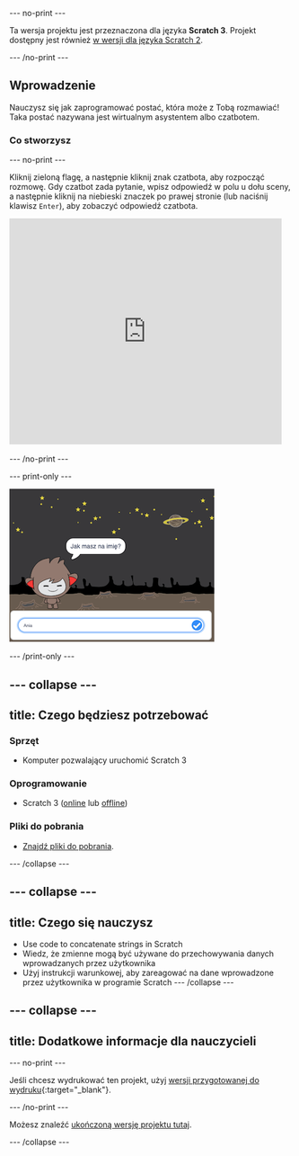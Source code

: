 --- no-print ---

Ta wersja projektu jest przeznaczona dla języka **Scratch 3**. Projekt dostępny jest również [w wersji dla języka Scratch 2](https://projects.raspberrypi.org/pl-PL/projects/chatbot-scratch2).

--- /no-print ---

## Wprowadzenie

Nauczysz się jak zaprogramować postać, która może z Tobą rozmawiać! Taka postać nazywana jest wirtualnym asystentem albo czatbotem.

### Co stworzysz

--- no-print ---

Kliknij zieloną flagę, a następnie kliknij znak czatbota, aby rozpocząć rozmowę. Gdy czatbot zada pytanie, wpisz odpowiedź w polu u dołu sceny, a następnie kliknij na niebieski znaczek po prawej stronie (lub naciśnij klawisz `Enter`), aby zobaczyć odpowiedź czatbota.

<div class="scratch-preview">
  <iframe allowtransparency="true" width="485" height="402" src="https://scratch.mit.edu/projects/embed/248864190/?autostart=false" 
  frameborder="0" scrolling="no"></iframe>
</div>

--- /no-print ---

--- print-only ---

![skończony projekt](images/chatbot-preview.png)

--- /print-only ---

--- collapse ---
---
title: Czego będziesz potrzebować
---

### Sprzęt

- Komputer pozwalający uruchomić Scratch 3

### Oprogramowanie

- Scratch 3 ([online](https://rpf.io/scratchon) lub [offline](https://rpf.io/scratchoff))

### Pliki do pobrania

- [Znajdź pliki do pobrania](http://rpf.io/p/pl-PL/chatbot-go).

--- /collapse ---

--- collapse ---
---
 title: Czego się nauczysz
---

- Use code to concatenate strings in Scratch
- Wiedz, że zmienne mogą być używane do przechowywania danych wprowadzanych przez użytkownika
- Użyj instrukcji warunkowej, aby zareagować na dane wprowadzone przez użytkownika w programie Scratch --- /collapse ---

--- collapse ---
---
title: Dodatkowe informacje dla nauczycieli
---

--- no-print ---

Jeśli chcesz wydrukować ten projekt, użyj [wersji przygotowanej do wydruku](https://projects.raspberrypi.org/pl-PL/projects/chatbot/print){:target="_blank"}.

--- /no-print ---

Możesz znaleźć [ukończoną wersję projektu tutaj](http://rpf.io/p/pl-PL/chatbot-get).

--- /collapse ---